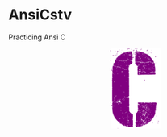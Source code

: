 # AnsiCstv
Practicing Ansi C

[<img src="img/C.png" width="100" style="display: block;
    margin: auto;"/>](img/C.png) 